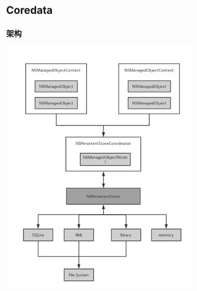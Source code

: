 #  Coredata
## 架构
![Coredata架构](https://github.com/coolboy-ccp/Optimization/blob/master/Persistence/Coredata架构.png)
